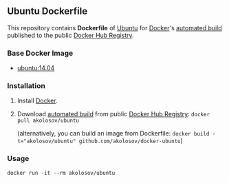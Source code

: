 ## Ubuntu Dockerfile


This repository contains **Dockerfile** of [Ubuntu](http://www.ubuntu.com/) for [Docker](https://www.docker.com/)'s [automated build](https://registry.hub.docker.com/u/akolosov/ubuntu/) published to the public [Docker Hub Registry](https://registry.hub.docker.com/).


### Base Docker Image

* [ubuntu:14.04](https://registry.hub.docker.com/u/library/ubuntu/)


### Installation

1. Install [Docker](https://www.docker.com/).

2. Download [automated build](https://registry.hub.docker.com/u/akolosov/ubuntu/) from public [Docker Hub Registry](https://registry.hub.docker.com/): `docker pull akolosov/ubuntu`

   (alternatively, you can build an image from Dockerfile: `docker build -t="akolosov/ubuntu" github.com/akolosov/docker-ubuntu`)


### Usage

    docker run -it --rm akolosov/ubuntu
